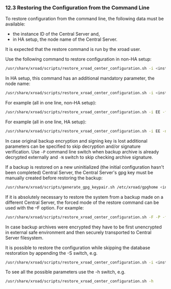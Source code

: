 ### 12.3 Restoring the Configuration from the Command Line

To restore configuration from the command line, the following data must be available:
- the instance ID of the Central Server and,
- in HA setup, the node name of the Central Server.

It is expected that the restore command is run by the xroad user.

Use the following command to restore configuration in non-HA setup:
```bash
/usr/share/xroad/scripts/restore_xroad_center_configuration.sh -i <instance_ID> -f <path + filename> [-P -N]
```

In HA setup, this command has an additional mandatory parameter, the node name:
```bash
/usr/share/xroad/scripts/restore_xroad_center_configuration.sh -i <instance_ID> -n <node_name> -f <path + filename> [-P -N]
```

For example (all in one line, non-HA setup):
```bash
/usr/share/xroad/scripts/restore_xroad_center_configuration.sh -i EE -f /var/lib/xroad/backup/conf_backup_20230515-114736.gpg
```

For example (all in one line, HA setup):
```bash
/usr/share/xroad/scripts/restore_xroad_center_configuration.sh -i EE -n node_0 -f /var/lib/xroad/backup/conf_backup_20230515-114736.gpg
```

In case original backup encryption and signing key is lost additional parameters can be specified to skip decryption and/or signature verification. Use `-P` command line switch when backup archive is already decrypted externally and `-N` switch to skip checking archive signature.

If a backup is restored on a new uninitialized (the initial configuration hasn't been completed) Central Server, the Central Server's gpg key must be manually created before restoring the backup:
```bash
/usr/share/xroad/scripts/generate_gpg_keypair.sh /etc/xroad/gpghome <instance_ID>
```

If it is absolutely necessary to restore the system from a backup made on a different Central Server, the forced mode of the restore command can be used with the –F option. For example:
```bash
/usr/share/xroad/scripts/restore_xroad_center_configuration.sh -F -P -f /var/lib/xroad/backup/conf_backup_20230515-114736.tar
```

In case backup archives were encrypted they have to be first unencrypted in external safe environment and then securely transported to Central Server filesystem.

It is possible to restore the configuration while skipping the database restoration by appending the -S switch, e.g.
```bash
/usr/share/xroad/scripts/restore_xroad_center_configuration.sh -i <instance_ID> -f <path + filename> -S
```

To see all the possible parameters use the -h switch, e.g.
```bash
/usr/share/xroad/scripts/restore_xroad_center_configuration.sh -h
```